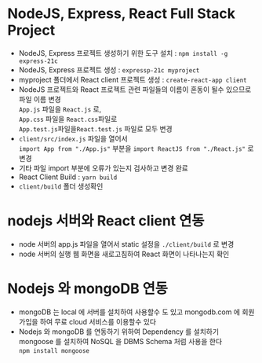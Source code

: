 # NodeJS, Express, React Full Stack Project

- NodeJS, Express 프로젝트 생성하기 위한 도구 설치 : `npm install -g express-21c`
- NodeJS, Express 프로젝트 생성 : `expressp-21c myproject`
- myproject 폴더에서 React client 프로젝트 생성 : `create-react-app client`
- NodeJS 프로젝트와 React 프로젝트 관련 파일들의 이름이 혼동이 될수 있으므로 파일 이름 변경  
  `App.js` 파일을 `React.js` 로,  
  `App.css` 파일을 `React.css`파일로  
  `App.test.js`파일을`React.test.js` 파일로 모두 변경
- `client/src/index.js` 파일을 열어서  
  `import App from "./App.js"` 부분을 `import ReactJS from "./React.js"` 로 변경
- 기타 파일 import 부분에 오류가 있는지 검사하고 변경 완료
- React Client Build : `yarn build`
- `client/build` 폴더 생성확인

# nodejs 서버와 React client 연동

- node 서버의 app.js 파일을 열어서 static 설정을 `./client/build` 로 변경
- node 서버의 실행 웹 화면을 새로고침하여 React 화면이 나타나는지 확인

# Nodejs 와 mongoDB 연동

- mongoDB 는 local 에 서버를 설치하여 사용할수 도 있고 mongodb.com 에 회원가입을 하여 무료 cloud 서비스를 이용할수 있다
- Nodejs 와 mongoDB 를 연동하기 위하여 Dependency 를 설치하기  
  mongoose 를 설치하여 NoSQL 을 DBMS Schema 처럼 사용을 한다  
  `npm install mongoose`

